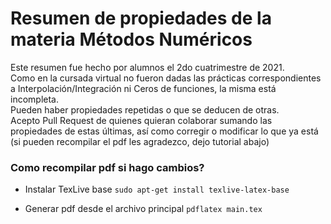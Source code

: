 # Resumen de propiedades de la materia Métodos Numéricos
Este resumen fue hecho por alumnos el 2do cuatrimestre de 2021.\
Como en la cursada virtual no fueron dadas las prácticas correspondientes a Interpolación/Integración ni Ceros de funciones, la misma está incompleta.\
Pueden haber propiedades repetidas o que se deducen de otras.\
Acepto Pull Request de quienes quieran colaborar sumando las propiedades de estas últimas, así como corregir o modificar lo que ya está (si pueden recompilar el pdf les agradezco, dejo tutorial abajo)


### Como recompilar pdf si hago cambios?
- Instalar TexLive base
`sudo apt-get install texlive-latex-base`

- Generar pdf desde el archivo principal
`pdflatex main.tex`

